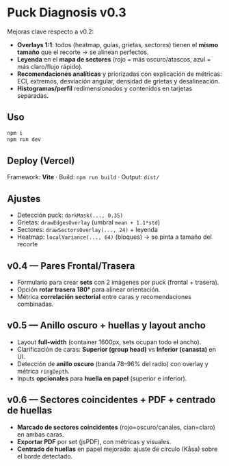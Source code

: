 # Puck Diagnosis v0.3

Mejoras clave respecto a v0.2:
- **Overlays 1:1**: todos (heatmap, guías, grietas, sectores) tienen el **mismo tamaño** que el recorte → se alinean perfectos.
- **Leyenda** en el **mapa de sectores** (rojo = más oscuro/atascos, azul = más claro/flujo rápido).
- **Recomendaciones analíticas** y priorizadas con explicación de métricas: ECI, extremos, desviación angular, densidad de grietas y desalineación.
- **Histogramas/perfil** redimensionados y contenidos en tarjetas separadas.

## Uso
```bash
npm i
npm run dev
```

## Deploy (Vercel)
Framework: **Vite** · Build: `npm run build` · Output: `dist/`

## Ajustes
- Detección puck: `darkMask(..., 0.35)`
- Grietas: `drawEdgesOverlay` (umbral `mean + 1.1*std`)
- Sectores: `drawSectorsOverlay(..., 24)` + leyenda
- Heatmap: `localVariance(..., 64)` (bloques) → se pinta a tamaño del recorte


## v0.4 — Pares Frontal/Trasera
- Formulario para crear **sets** con 2 imágenes por puck (frontal + trasera).
- Opción **rotar trasera 180°** para alinear orientación.
- Métrica **correlación sectorial** entre caras y recomendaciones combinadas.


## v0.5 — Anillo oscuro + huellas y layout ancho
- Layout **full-width** (container 1600px, sets ocupan todo el ancho).
- Clarificación de caras: **Superior (group head)** vs **Inferior (canasta)** en UI.
- Detección de **anillo oscuro** (banda 78–96% del radio) con overlay y métrica `ringDepth`.
- Inputs **opcionales** para **huella en papel** (superior e inferior).


## v0.6 — Sectores coincidentes + PDF + centrado de huellas
- **Marcado de sectores coincidentes** (rojo=oscuro/canales, cian=claro) en ambas caras.
- **Exportar PDF** por set (jsPDF), con métricas y visuales.
- **Centrado de huellas** en papel mejorado: ajuste de círculo (Kåsa) sobre el borde detectado.
